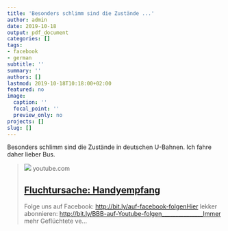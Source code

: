 ```yaml
---
title: 'Besonders schlimm sind die Zustände ...'
author: admin
date: 2019-10-18
output: pdf_document
categories: []
tags:
- facebook
- german
subtitle: ''
summary: ''
authors: []
lastmod: 2019-10-18T10:18:00+02:00
featured: no
image:
  caption: ''
  focal_point: ''
  preview_only: no
projects: []
slug: []
---
```

Besonders schlimm sind die Zustände in deutschen U-Bahnen. Ich fahre daher lieber Bus.
> [![](https://i.ytimg.com/vi/XooWvcDhnfc/maxresdefault.jpg)](https://www.youtube.com/watch?v=XooWvcDhnfc)
> youtube.com
> ## [Fluchtursache: Handyempfang](https://www.youtube.com/watch?v=XooWvcDhnfc)
>
>Folge uns auf Facebook: http://bit.ly/auf-facebook-folgenHier lekker abonnieren: http://bit.ly/BBB-auf-Youtube-folgen_______________Immer mehr Geflüchtete ve...

